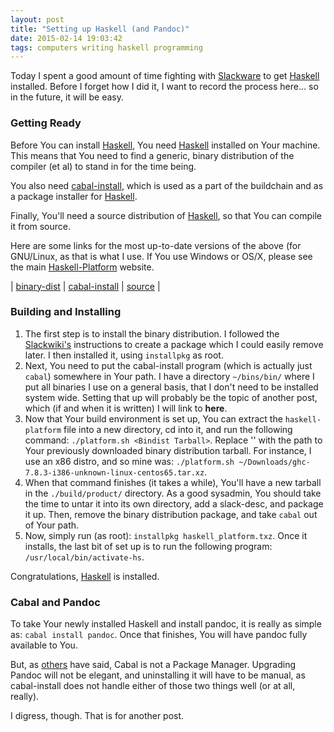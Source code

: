 ```yaml
---
layout: post
title: "Setting up Haskell (and Pandoc)"
date: 2015-02-14 19:03:42
tags: computers writing haskell programming
---
```


Today I spent a good amount of time fighting with [Slackware][slack]
to get [Haskell][haskell] installed. Before I forget how I did it, I want to
record the process here... so in the future, it will be easy.

### Getting Ready ###

Before You can install [Haskell][haskell], You need [Haskell][haskell]
installed on Your machine. This means that You need to find a generic,
binary distribution of the compiler (et al) to stand in for the time
being.

You also need [cabal-install][cabal-web], which is used as a part of
the buildchain and as a package installer for [Haskell][haskell].

Finally, You'll need a source distribution of [Haskell][haskell], so
that You can compile it from source.

Here are some links for the most up-to-date versions of the above (for
GNU/Linux, as that is what I use. If You use Windows or OS/X, please
see the main [Haskell-Platform][platform] website.

| [binary-dist][bin86] | [cabal-install][cab86] | [source][src86] |

### Building and Installing ###

1. The first step is to install the binary distribution. I followed
   the [Slackwiki's][slackwiki] instructions to create a package which
   I could easily remove later. I then installed it, using `installpkg`
   as root.
2. Next, You need to put the cabal-install program (which is actually
   just `cabal`) somewhere in Your path. I have a directory
   `~/bins/bin/` where I put all binaries I use on a general basis,
   that I don't need to be installed system wide. Setting that up will
   probably be the topic of another post, which (if and when it is
   written) I will link to __here__.
3. Now that Your build environment is set up, You can extract the
   `haskell-platform` file into a new directory, cd into it, and run
   the following command: `./platform.sh <Bindist Tarball>`. Replace
   '<Bindist Tarball>' with the path to Your previously downloaded
   binary distribution tarball. For instance, I use an x86 distro, and
   so mine was: `./platform.sh
   ~/Downloads/ghc-7.8.3-i386-unknown-linux-centos65.tar.xz`.
4. When that command finishes (it takes a while), You'll have a new
   tarball in the `./build/product/` directory. As a good sysadmin,
   You should take the time to untar it into its own directory, add a
   slack-desc, and package it up. Then, remove the binary
   distribution package, and take `cabal` out of Your path.
5. Now, simply run (as root): `installpkg haskell_platform.txz`. Once
   it installs, the last bit of set up is to run the following
   program: `/usr/local/bin/activate-hs`.

Congratulations, [Haskell][haskell] is installed.


### Cabal and Pandoc ###

To take Your newly installed Haskell and install pandoc, it is really
as simple as: `cabal install pandoc`. Once that finishes, You will
have pandoc fully available to You.

But, as [others][cabalnotpkg] have said, Cabal is not a Package
Manager. Upgrading Pandoc will not be elegant, and uninstalling it
will have to be manual, as cabal-install does not handle either of
those two things well (or at all, really).

I digress, though. That is for another post.


[slack]: http://www.slackware.com " "
[haskell]: https://www.haskell.org/ " "
[cabal-web]: https://www.haskell.org/cabal/ " "
[platform]: https://www.haskell.org/platform/  " "
[bin86]: https://www.haskell.org/ghc/download_ghc_7_8_3 " "
[cab86]: https://www.haskell.org/cabal/release/cabal-install-latest/ " "
[src86]: https://www.haskell.org/platform/linux.html " "
[slackwiki]: http://www.slackwiki.com/Building_A_Package " "
[cabalnotpkg]: https://ivanmiljenovic.wordpress.com/2010/03/15/repeat-after-me-cabal-is-not-a-package-manager/ " "
